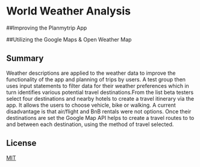 # World Weather Analysis
##Improving the Planmytrip App

##Utilizing the Google Maps & Open Weather Map


## Summary
Weather descriptions are applied to the weather data to improve the functionality of the app and planning of trips by users. A test group then uses input statements to filter data for their weather preferences which in turn identifies various potential travel destinations.From the list beta testers select four destinations and nearby hotels to create a travel itinerary via the app. It allows the users to choose vehicle, bike or walking. A current disadvantage is that air/flight and BnB rentals were not options. Once their destinations are set the Google Map API helps to create a travel routes to to and between each destination, using the method of travel selected.
 


## License
[MIT](https://choosealicense.com/licenses/mit/)


